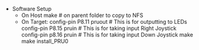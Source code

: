 - Software Setup
    - On Host
        make      # on parent folder to copy to NFS
    - On Target: 
        config-pin P8.11 pruout   # This is for outputting to LEDs
        config-pin P8.15 pruin    # This is for taking input Right Joystick
        config-pin p8.16 pruin    # This is for taking input Down Joystick
        make
        make install_PRU0